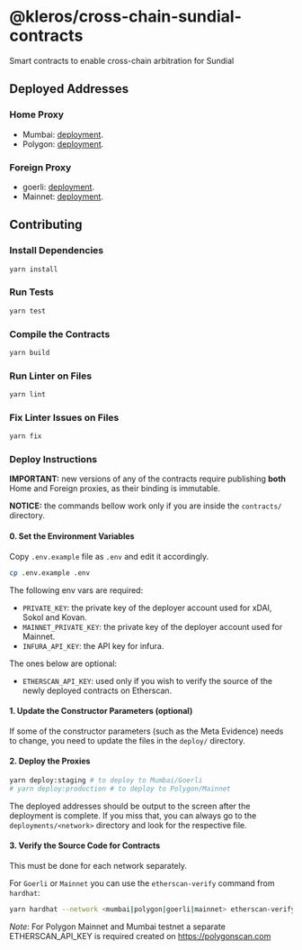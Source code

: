 # @kleros/cross-chain-sundial-contracts

Smart contracts to enable cross-chain arbitration for Sundial

## Deployed Addresses

### Home Proxy

- Mumbai: [deployment](deployments/mumbai/DAISO.json#L2).
- Polygon: [deployment](deployments/polygon/DAISO.json#L2).

### Foreign Proxy

- goerli: [deployment](deployments/goerli/SundialForeignArbitrationProxy.json#L2).
- Mainnet: [deployment](deployments/mainnet/SundialForeignArbitrationProxy.json#L2).

## Contributing

### Install Dependencies

```bash
yarn install
```

### Run Tests

```bash
yarn test
```

### Compile the Contracts

```bash
yarn build
```

### Run Linter on Files

```bash
yarn lint
```

### Fix Linter Issues on Files

```bash
yarn fix
```

### Deploy Instructions

**IMPORTANT:** new versions of any of the contracts require publishing **both** Home and Foreign proxies, as their binding is immutable.

**NOTICE:** the commands bellow work only if you are inside the `contracts/` directory.

#### 0. Set the Environment Variables

Copy `.env.example` file as `.env` and edit it accordingly.

```bash
cp .env.example .env
```

The following env vars are required:

- `PRIVATE_KEY`: the private key of the deployer account used for xDAI, Sokol and Kovan.
- `MAINNET_PRIVATE_KEY`: the private key of the deployer account used for Mainnet.
- `INFURA_API_KEY`: the API key for infura.

The ones below are optional:

- `ETHERSCAN_API_KEY`: used only if you wish to verify the source of the newly deployed contracts on Etherscan.

#### 1. Update the Constructor Parameters (optional)

If some of the constructor parameters (such as the Meta Evidence) needs to change, you need to update the files in the `deploy/` directory.

#### 2. Deploy the Proxies

```bash
yarn deploy:staging # to deploy to Mumbai/Goerli
# yarn deploy:production # to deploy to Polygon/Mainnet
```

The deployed addresses should be output to the screen after the deployment is complete.
If you miss that, you can always go to the `deployments/<network>` directory and look for the respective file.

#### 3. Verify the Source Code for Contracts

This must be done for each network separately.

For `Goerli` or `Mainnet` you can use the `etherscan-verify` command from `hardhat`:

```bash
yarn hardhat --network <mumbai|polygon|goerli|mainnet> etherscan-verify
```

_Note_: For Polygon Mainnet and Mumbai testnet a separate ETHERSCAN_API_KEY is required created on https://polygonscan.com
